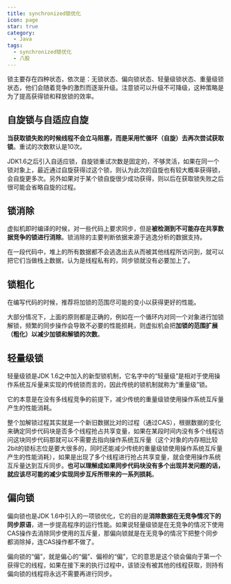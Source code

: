 ```yaml
---
title: synchronized锁优化
icon: page
star: true
category:
  - Java
tags:
  - synchronized锁优化
  - 八股
---
```


锁主要存在四种状态，依次是：无锁状态、偏向锁状态、轻量级锁状态、重量级锁状态，他们会随着竞争的激烈而逐渐升级。注意锁可以升级不可降级，这种策略是为了提高获得锁和释放锁的效率。
<!-- more -->
## 自旋锁与自适应自旋

**当获取锁失败的时候线程不会立马阻塞，而是采用忙循环（自旋）去再次尝试获取锁**。重试的次数默认是10次。

JDK1.6之后引入自适应锁，自旋锁重试次数是固定的，不够灵活，如果在同一个锁对象上，最近通过自旋获得过这个锁，则认为此次的自旋也有较大概率获得锁，会自旋更多次。另外如果对于某个锁自旋很少成功获得，则以后在获取锁失败之后很可能会省略自旋的过程。

## 锁消除

虚拟机即时编译的时候，对一些代码上要求同步，但是**被检测到不可能存在共享数据竞争的锁进行消除**。锁消除的主要判断依据来源于逃逸分析的数据支持。

在一段代码中，堆上的所有数据都不会逃逸出去从而被其他线程所访问到，就可以把它们当做栈上数据，认为是线程私有的，同步锁就没有必要加上了。

## 锁粗化

在编写代码的时候，推荐将加锁的范围尽可能的变小以获得更好的性能。

大部分情况下，上面的原则都是正确的，例如在一个循环内对同一个对象进行加锁解锁，频繁的同步操作会导致不必要的性能损耗，则虚拟机会把**加锁的范围扩展（粗化）以减少加锁和解锁的次数**。

## 轻量级锁

轻量级锁是JDK 1.6之中加入的新型锁机制，它名字中的“轻量级”是相对于使用操作系统互斥量来实现的传统锁而言的，因此传统的锁机制就称为“重量级”锁。

它的本意是在没有多线程竞争的前提下，减少传统的重量级锁使用操作系统互斥量产生的性能消耗。

整个加解锁过程其实就是一个新旧数据比对的过程（通过CAS），根据数据的变化来确定同步代码块是否多个线程抢占共享变量，如果在某段时间内没有多个线程访问这块同步代码那就可以不需要去指向操作系统互斥量（这个对象的内存相比较2bit的锁标志位是要大很多的，同时还能减少传统的重量级锁使用操作系统互斥量产生的性能消耗），如果是出现了多个线程进行抢占共享变量，就会使用操作系统互斥量达到互斥同步。**也可以理解成如果同步代码块没有多个出现并发问题的话，就应该尽可能的减少实现同步互斥所带来的一系列损耗**。

## 偏向锁

偏向锁也是JDK 1.6中引入的一项锁优化，它的目的是**消除数据在无竞争情况下的同步原语**，进一步提高程序的运行性能。如果说轻量级锁是在无竞争的情况下使用CAS操作去消除同步使用的互斥量，那偏向锁就是在无竞争的情况下把整个同步都消除掉，连CAS操作都不做了。

偏向锁的“偏”，就是偏心的“偏”、偏袒的“偏”，它的意思是这个锁会偏向于第一个获得它的线程，如果在接下来的执行过程中，该锁没有被其他的线程获取，则持有偏向锁的线程将永远不需要再进行同步。
